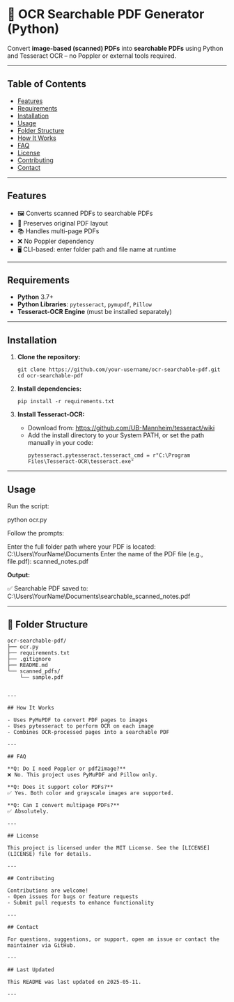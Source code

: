 # 🧾 OCR Searchable PDF Generator (Python)

Convert **image-based (scanned) PDFs** into **searchable PDFs** using Python and Tesseract OCR – no Poppler or external tools required.

---

## Table of Contents

- [Features](#features)
- [Requirements](#requirements)
- [Installation](#installation)
- [Usage](#usage)
- [Folder Structure](#folder-structure)
- [How It Works](#how-it-works)
- [FAQ](#faq)
- [License](#license)
- [Contributing](#contributing)
- [Contact](#contact)

---

## Features

- 🖼 Converts scanned PDFs to searchable PDFs
- 📄 Preserves original PDF layout
- 📚 Handles multi-page PDFs
- ❌ No Poppler dependency
- 🖥 CLI-based: enter folder path and file name at runtime

---

## Requirements

- **Python** 3.7+
- **Python Libraries**: `pytesseract`, `pymupdf`, `Pillow`
- **Tesseract-OCR Engine** (must be installed separately)

---

## Installation

1. **Clone the repository:**
    ```
    git clone https://github.com/your-username/ocr-searchable-pdf.git
    cd ocr-searchable-pdf
    ```

2. **Install dependencies:**
    ```
    pip install -r requirements.txt
    ```

3. **Install Tesseract-OCR:**
    - Download from: https://github.com/UB-Mannheim/tesseract/wiki
    - Add the install directory to your System PATH, or set the path manually in your code:
      ```
      pytesseract.pytesseract.tesseract_cmd = r"C:\Program Files\Tesseract-OCR\tesseract.exe"
      ```

---

## Usage

Run the script:

python ocr.py

Follow the prompts:

Enter the full folder path where your PDF is located: C:\Users\YourName\Documents
Enter the name of the PDF file (e.g., file.pdf): scanned_notes.pdf

**Output:**

✅ Searchable PDF saved to: C:\Users\YourName\Documents\searchable_scanned_notes.pdf


---

## 📂 Folder Structure

```plaintext
ocr-searchable-pdf/
├── ocr.py
├── requirements.txt
├── .gitignore
├── README.md
└── scanned_pdfs/
    └── sample.pdf


---

## How It Works

- Uses PyMuPDF to convert PDF pages to images
- Uses pytesseract to perform OCR on each image
- Combines OCR-processed pages into a searchable PDF

---

## FAQ

**Q: Do I need Poppler or pdf2image?**  
❌ No. This project uses PyMuPDF and Pillow only.

**Q: Does it support color PDFs?**  
✅ Yes. Both color and grayscale images are supported.

**Q: Can I convert multipage PDFs?**  
✅ Absolutely.

---

## License

This project is licensed under the MIT License. See the [LICENSE](LICENSE) file for details.

---

## Contributing

Contributions are welcome!  
- Open issues for bugs or feature requests
- Submit pull requests to enhance functionality

---

## Contact

For questions, suggestions, or support, open an issue or contact the maintainer via GitHub.

---

## Last Updated

This README was last updated on 2025-05-11.

---


